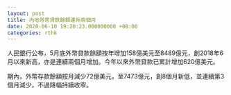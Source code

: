 ```yaml
---
layout: post
title: 內地外幣貸款餘額連升兩個月
date: 2020-06-10 19:20:23.000000000 +08:00
categories: rthk
---
```


人民銀行公布，5月底外幣貸款餘額按年增加158億美元至8489億元，創2018年6月以來新高，亦是連續兩個月增加。今年以來外幣貸款已累計增加620億美元。 

期內，外幣存款餘額按月減少72億美元，至7473億元，創8個月新低，並連續第3個月減少，不過降幅持續收窄。
